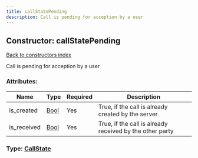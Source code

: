 ```yaml
---
title: callStatePending
description: Call is pending for acception by a user
---
```

## Constructor: callStatePending  
[Back to constructors index](index.md)



Call is pending for acception by a user

### Attributes:

| Name     |    Type       | Required | Description |
|----------|---------------|----------|-------------|
|is\_created|[Bool](../types/Bool.md) | Yes|True, if the call is already created by the server|
|is\_received|[Bool](../types/Bool.md) | Yes|True, if the call is already received by the other party|



### Type: [CallState](../types/CallState.md)


